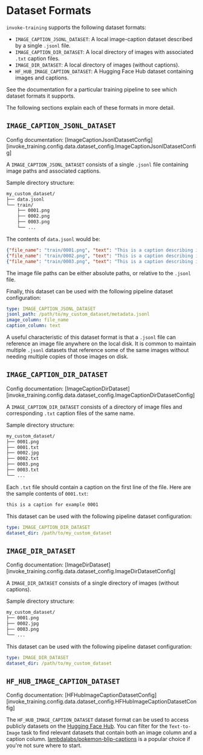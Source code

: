 # Dataset Formats

`invoke-training` supports the following dataset formats:

- `IMAGE_CAPTION_JSONL_DATASET`: A local image-caption dataset described by a single `.jsonl` file.
- `IMAGE_CAPTION_DIR_DATASET`: A local directory of images with associated `.txt` caption files.
- `IMAGE_DIR_DATASET`: A local directory of images (without captions).
- `HF_HUB_IMAGE_CAPTION_DATASET`: A Hugging Face Hub dataset containing images and captions.

See the documentation for a particular training pipeline to see which dataset formats it supports.

The following sections explain each of these formats in more detail.

## `IMAGE_CAPTION_JSONL_DATASET`

Config documentation: [ImageCaptionJsonlDatasetConfig][invoke_training.config.data.dataset_config.ImageCaptionJsonlDatasetConfig]

A `IMAGE_CAPTION_JSONL_DATASET` consists of a single `.jsonl` file containing image paths and associated captions.

Sample directory structure:
```bash
my_custom_dataset/
├── data.jsonl
└── train/
    ├── 0001.png
    ├── 0002.png
    ├── 0003.png
    └── ...
```

The contents of `data.jsonl` would be:
```json
{"file_name": "train/0001.png", "text": "This is a caption describing image 0001."}
{"file_name": "train/0002.png", "text": "This is a caption describing image 0002."}
{"file_name": "train/0003.png", "text": "This is a caption describing image 0003."}
```

The image file paths can be either absolute paths, or relative to the `.jsonl` file.

Finally, this dataset can be used with the following pipeline dataset configuration:
```yaml
type: IMAGE_CAPTION_JSONL_DATASET
jsonl_path: /path/to/my_custom_dataset/metadata.jsonl
image_column: file_name
caption_column: text
```

A useful characteristic of this dataset format is that a `.jsonl` file can reference an image file anywhere on the local disk. It is common to maintain multiple `.jsonl` datasets that reference some of the same images without needing multiple copies of those images on disk.

## `IMAGE_CAPTION_DIR_DATASET`

Config documentation: [ImageCaptionDirDataset][invoke_training.config.data.dataset_config.ImageCaptionDirDatasetConfig]

A `IMAGE_CAPTION_DIR_DATASET` consists of a directory of image files and corresponding `.txt` caption files of the same name.

Sample directory structure:
```bash
my_custom_dataset/
├── 0001.png
├── 0001.txt
├── 0002.jpg
├── 0002.txt
├── 0003.png
├── 0003.txt
└── ...
```

Each `.txt` file should contain a caption on the first line of the file. Here are the sample contents of `0001.txt`:
```txt title="0001.txt"
this is a caption for example 0001
```

This dataset can be used with the following pipeline dataset configuration:
```yaml
type: IMAGE_CAPTION_DIR_DATASET
dataset_dir: /path/to/my_custom_dataset
```

## `IMAGE_DIR_DATASET`

Config documentation: [ImageDirDataset][invoke_training.config.data.dataset_config.ImageDirDatasetConfig]

A `IMAGE_DIR_DATASET` consists of a single directory of images (without captions).

Sample directory structure:
```bash
my_custom_dataset/
├── 0001.png
├── 0002.jpg
├── 0003.png
└── ...
```

This dataset can be used with the following pipeline dataset configuration:
```yaml
type: IMAGE_DIR_DATASET
dataset_dir: /path/to/my_custom_dataset
```

## `HF_HUB_IMAGE_CAPTION_DATASET`

Config documentation: [HFHubImageCaptionDatasetConfig][invoke_training.config.data.dataset_config.HFHubImageCaptionDatasetConfig]

The `HF_HUB_IMAGE_CAPTION_DATASET` dataset format can be used to access publicly datasets on the [Hugging Face Hub](https://huggingface.co/datasets). You can filter for the `Text-to-Image` task to find relevant datasets that contain both an image column and a caption column. [lambdalabs/pokemon-blip-captions](https://huggingface.co/datasets/lambdalabs/pokemon-blip-captions) is a popular choice if you're not sure where to start.
